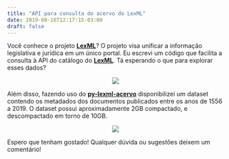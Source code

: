 ```yaml
---
title: "API para consulta do acervo do LexML"
date: 2019-08-16T12:17:15-03:00
draft: false
---
```


Você conhece o projeto <strong>[LexML](https://www.lexml.gov.br/)</strong>? O projeto visa unificar a informação legislativa e jurídica em um único portal. Eu escrevi um código que facilita a consulta à API do catálogo do <strong>[LexML](https://www.lexml.gov.br/)</strong>. Tá esperando o que para explorar esses dados?

<a href="https://github.com/netoferraz/py-lexml-acervo"><center><img src="/images/py_lexml_1/repo_github.PNG"/></center></a>

Além disso, fazendo uso do <strong>[py-lexml-acervo](https://github.com/netoferraz/py-lexml-acervo)</strong> disponibilizei um dataset contendo os metadados dos documentos publicados entre os anos de 1556 a 2019. O dataset possui aproximadamente 2GB compactado, e descompactado em torno de 10GB.

<a href="https://www.kaggle.com/lexmlacervo/lexml-brasil-acervo"><center><img src="/images/py_lexml_1/repo_kaggle.PNG"/></center></a>

Espero que tenham gostado! Qualquer dúvida ou sugestões deixem um comentário!